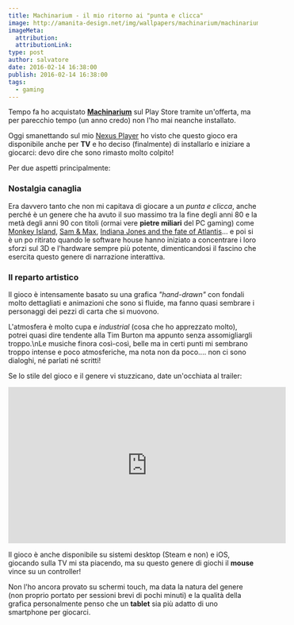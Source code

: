 ```yaml
---
title: Machinarium - il mio ritorno ai "punta e clicca"
image: http://amanita-design.net/img/wallpapers/machinarium/machinarium-wallpaper-cover-1920x1200.jpg
imageMeta:
  attribution:
  attributionLink:
type: post
author: salvatore
date: 2016-02-14 16:38:00
publish: 2016-02-14 16:38:00
tags:
  - gaming
---
```


Tempo fa ho acquistato **[Machinarium](http://machinarium.net/)** sul Play Store tramite un'offerta, ma per parecchio tempo (un anno credo) non l'ho mai neanche installato.

<!-- more -->

Oggi smanettando sul mio [Nexus Player](https://www.google.com/intl/it_it/nexus/player/) ho visto che questo gioco era disponibile anche per **TV** e ho deciso (finalmente) di installarlo e iniziare a giocarci: devo dire che sono rimasto molto colpito! 

Per due aspetti principalmente:

### Nostalgia canaglia
Era davvero tanto che non mi capitava di giocare a un *punta e clicca*, anche perché è un genere che ha avuto il suo massimo tra la fine degli anni 80 e la metà degli anni 90 con titoli (ormai vere **pietre miliari** del PC gaming) come [Monkey Island](https://en.wikipedia.org/wiki/Monkey_Island_(series)), [Sam & Max](http://www.gog.com/game/sam_max_hit_the_road), [Indiana Jones and the fate of Atlantis](http://www.gog.com/game/indiana_jones_and_the_fate_of_atlantis)... e poi si è un po ritirato quando le software house hanno iniziato a concentrare i loro sforzi sul 3D e l'hardware sempre più potente, dimenticandosi il fascino che esercita questo genere di narrazione interattiva.

### Il reparto artistico
Il gioco è intensamente basato su una grafica *"hand-drawn"* con fondali molto dettagliati e animazioni che sono si fluide, ma fanno quasi sembrare i personaggi dei pezzi di carta che si muovono.

L'atmosfera è molto cupa e *industrial* (cosa che ho apprezzato molto), potrei quasi dire tendente alla Tim Burton ma appunto senza assomigliargli troppo.\\nLe musiche finora così-così, belle ma in certi punti mi sembrano troppo intense e poco atmosferiche, ma nota non da poco.... non ci sono dialoghi, né parlati né scritti!

Se lo stile del gioco e il genere vi stuzzicano, date un'occhiata al trailer:

<iframe width="560" height="315" src="https://www.youtube.com/embed/uwZBdWRSBRs" frameborder="0" allowfullscreen></iframe>

Il gioco è anche disponibile su sistemi desktop (Steam e non) e iOS, giocando sulla TV mi sta piacendo, ma su questo genere di giochi il **mouse** vince su un controller!

Non l'ho ancora provato su schermi touch, ma data la natura del genere (non proprio portato per sessioni brevi di pochi minuti) e la qualità della grafica personalmente penso che un **tablet** sia più adatto di uno smartphone per giocarci.